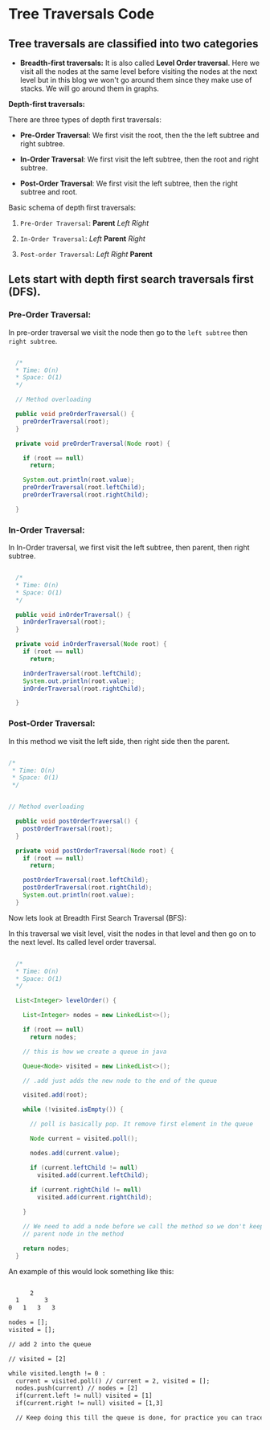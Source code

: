 # Tree Traversals Code

## Tree traversals are classified into two categories

- **Breadth-first traversals:** It is also called **Level Order traversal**. Here we visit all the nodes at the same level before visiting the
  nodes at the next level but in this blog we won't go around them since they make use of stacks. We will go around them in graphs.

**Depth-first traversals:**

There are three types of depth first traversals:

- **Pre-Order Traversal**: We first visit the root, then the the left subtree and right subtree.

- **In-Order Traversal**: We first visit the left subtree, then the root and right subtree.

- **Post-Order Traversal**: We first visit the left subtree, then the right subtree and root.

Basic schema of depth first traversals:

1. `Pre-Order Traversal`: **Parent** _Left_ _Right_

2. `In-Order Traversal`: _Left_ **Parent** _Right_

3. `Post-order Traversal`: _Left_ _Right_ **Parent**

## Lets start with depth first search traversals first (DFS).

### Pre-Order Traversal:

In pre-order traversal we visit the node then go to the `left subtree` then `right subtree`.

```java:preOrder.java

  /*
  * Time: O(n)
  * Space: O(1)
  */

  // Method overloading

  public void preOrderTraversal() {
    preOrderTraversal(root);
  }

  private void preOrderTraversal(Node root) {

    if (root == null)
      return;

    System.out.println(root.value);
    preOrderTraversal(root.leftChild);
    preOrderTraversal(root.rightChild);

  }

```

### In-Order Traversal:

In In-Order traversal, we first visit the left subtree, then parent, then right subtree.

```JAVA:inOrderTraversal.java

  /*
  * Time: O(n)
  * Space: O(1)
  */

  public void inOrderTraversal() {
    inOrderTraversal(root);
  }

  private void inOrderTraversal(Node root) {
    if (root == null)
      return;

    inOrderTraversal(root.leftChild);
    System.out.println(root.value);
    inOrderTraversal(root.rightChild);

  }
```

### Post-Order Traversal:

In this method we visit the left side, then right side then the parent.

```JAVA:postOrderTraversal.java

/*
 * Time: O(n)
 * Space: O(1)
 */


// Method overloading

  public void postOrderTraversal() {
    postOrderTraversal(root);
  }

  private void postOrderTraversal(Node root) {
    if (root == null)
      return;

    postOrderTraversal(root.leftChild);
    postOrderTraversal(root.rightChild);
    System.out.println(root.value);
  }
```

Now lets look at Breadth First Search Traversal (BFS):

In this traversal we visit level, visit the nodes in that level and then go on to the next level. Its called level order traversal.

```Java:levelOrderTraversal.java

  /*
  * Time: O(n)
  * Space: O(1)
  */

  List<Integer> levelOrder() {

    List<Integer> nodes = new LinkedList<>();

    if (root == null)
      return nodes;

    // this is how we create a queue in java

    Queue<Node> visited = new LinkedList<>();

    // .add just adds the new node to the end of the queue

    visited.add(root);

    while (!visited.isEmpty()) {

      // poll is basically pop. It remove first element in the queue

      Node current = visited.poll();

      nodes.add(current.value);

      if (current.leftChild != null)
        visited.add(current.leftChild);
        
      if (current.rightChild != null)
        visited.add(current.rightChild);

    }

    // We need to add a node before we call the method so we don't keep calling the
    // parent node in the method

    return nodes;
  }

```

An example of this would look something like this:

```js:example.txt

      2
  1       3
0   1   3   3

nodes = [];
visited = [];

// add 2 into the queue

// visited = [2]

while visited.length != 0 :
  current = visited.poll() // current = 2, visited = [];
  nodes.push(current) // nodes = [2]
  if(current.left != null) visited = [1]
  if(current.right != null) visited = [1,3]

  // Keep doing this till the queue is done, for practice you can trace this by yourself

```
